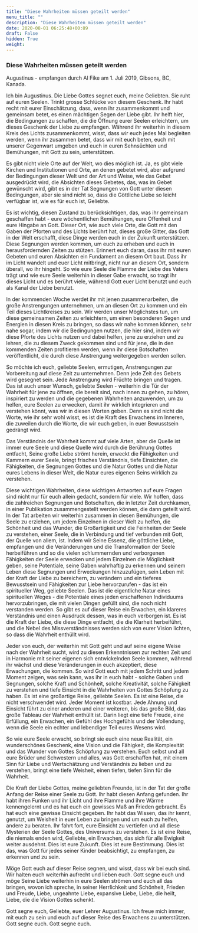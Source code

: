 ```yaml
---
title: "Diese Wahrheiten müssen geteilt werden"
menu_title: ""
description: "Diese Wahrheiten müssen geteilt werden"
date: 2020-08-01 06:25:48+00:89
draft: False
hidden: True
weight:
---
```

### Diese Wahrheiten müssen geteilt werden

Augustinus - empfangen durch Al Fike am 1. Juli 2019, Gibsons, BC, Kanada.

Ich bin Augustinus. Die Liebe Gottes segnet euch, meine Geliebten. Sie ruht auf euren Seelen. Trinkt grosse Schlücke von diesem Geschenk. Ihr habt recht mit eurer Einschätzung, dass, wenn ihr zusammenkommt und gemeinsam betet, es einen mächtigen Segen der Liebe gibt. Ihr helft hier, die Bedingungen zu schaffen, die die Öffnung eurer Seelen erleichtern, um dieses Geschenk der Liebe zu empfangen. Während ihr weiterhin in diesem Kreis des Lichts zusammenkommt, wisst, dass wir euch jedes Mal begleiten werden, wenn ihr zusammen betet, dass wir mit euch beten, euch mit unserer Gegenwart umgeben und euch in euren Sehnsüchten und Bemühungen, mit Gott zu sein, unterstützen.

Es gibt nicht viele Orte auf der Welt, wo dies möglich ist. Ja, es gibt viele Kirchen und Institutionen und Orte, an denen gebetet wird, aber aufgrund der Bedingungen dieser Welt und der Art und Weise, wie das Gebet ausgedrückt wird, die Absichten dieses Gebetes, das, was im Gebet gewünscht wird, gibt es in der Tat Segnungen von Gott unter diesen Bedingungen, aber sie sind nicht so, dass die Göttliche Liebe so leicht verfügbar ist, wie es für euch ist, Geliebte.

Es ist wichtig, diesen Zustand zu berücksichtigen, das, was ihr gemeinsam geschaffen habt - eure wöchentlichen Bemühungen, eure Offenheit und eure Hingabe an Gott. Dieser Ort, wie auch viele Orte, die Gott mit den Gaben der Pforten und des Lichts berührt hat, dieses große Gitter, das Gott in der Welt erschafft, diese Dinge werden euch in der Zukunft unterstützen. Diese Segnungen werden kommen, um euch zu erheben und euch in herausfordernden Zeiten zu stützen. Erinnert euch daran, dass ihr mit euren Gebeten und euren Absichten ein Fundament an diesem Ort baut. Dass ihr im Licht wandelt und euer Licht mitbringt, nicht nur an diesem Ort, sondern überall, wo ihr hingeht. So wie eure Seele die Flamme der Liebe des Vaters trägt und wie eure Seele weiterhin in dieser Gabe erwacht, so tragt ihr dieses Licht und es berührt viele, während Gott euer Licht benutzt und euch als Kanal der Liebe benutzt.

In der kommenden Woche werdet ihr mit jenen zusammenarbeiten, die große Anstrengungen unternehmen, um an diesen Ort zu kommen und ein Teil dieses Lichtkreises zu sein. Wir werden unser Möglichstes tun, um diese gemeinsamen Zeiten zu erleichtern, um einen besonderen Segen und Energien in diesen Kreis zu bringen, so dass wir nahe kommen können, sehr nahe sogar, indem wir die Bedingungen nutzen, die hier sind, indem wir diese Pforte des Lichts nutzen und dabei helfen, jene zu erziehen und zu lehren, die zu diesem Zweck gekommen sind und für jene, die in den kommenden Zeiten profitieren werden, wenn ihr diese Botschaften veröffentlicht, die durch diese Anstrengung weitergegeben werden sollen.

So möchte ich euch, geliebte Seelen, ermutigen, Anstrengungen zur Vorbereitung auf diese Zeit zu unternehmen. Denn jede Zeit des Gebets wird gesegnet sein. Jede Anstrengung wird Früchte bringen und tragen. Das ist auch unser Wunsch, geliebte Seelen - weiterhin die Tür der Wahrheit für jene zu öffnen, die bereit sind, nach innen zu gehen, zu hören, inspiriert zu werden und die gegebenen Wahrheiten anzuwenden, um zu helfen, eure Seelen zu erwecken, damit ihr wirklich integrieren und verstehen könnt, was wir in diesen Worten geben. Denn es sind nicht die Worte, wie ihr sehr wohl wisst, es ist die Kraft des Erwachens im Inneren, die zuweilen durch die Worte, die wir euch geben, in euer Bewusstsein gedrängt wird.

Das Verständnis der Wahrheit kommt auf viele Arten, aber die Quelle ist immer eure Seele und diese Quelle wird durch die Berührung Gottes entfacht, Seine große Liebe strömt herein, erweckt die Fähigkeiten und Kammern eurer Seele, bringt frisches Verständnis, tiefe Einsichten, die Fähigkeiten, die Segnungen Gottes und die Natur Gottes und die Natur eures Lebens in dieser Welt, die Natur eures eigenen Seins wirklich zu verstehen.

Diese wichtigen Wahrheiten, diese wichtigen Antworten auf eure Fragen sind nicht nur für euch allein gedacht, sondern für viele. Wir hoffen, dass die zahlreichen Segnungen und Botschaften, die in letzter Zeit durchkamen, in einer Publikation zusammengestellt werden können, die dann geteilt wird. In der Tat arbeiten wir weiterhin zusammen in diesen Bemühungen, die Seele zu erziehen, um jedem Einzelnen in dieser Welt zu helfen, die Schönheit und das Wunder, die Großartigkeit und die Feinheiten der Seele zu verstehen, einer Seele, die in Verbindung und tief verbunden mit Gott, der Quelle von allem, ist. Indem wir Seine Essenz, die göttliche Liebe, empfangen und die Veränderungen und die Transformation der Seele herbeiführen und so die vielen schlummernden und verborgenen Fähigkeiten der Seele erwecken und jedem Einzelnen die Möglichkeit geben, seine Potentiale, seine Gaben wahrhaftig zu erkennen und seinem Leben diese Segnungen und Erweckungen hinzuzufügen, sein Leben mit der Kraft der Liebe zu bereichern, zu verändern und ein tieferes Bewusstsein und Fähigkeiten zur Liebe hervorzurufen - das ist ein spiritueller Weg, geliebte Seelen. Das ist die eigentliche Natur eines spirituellen Weges - die Potentiale eines jeden erschaffenen Individuums hervorzubringen, die mit vielen Dingen gefüllt sind, die noch nicht verstanden werden. So gibt es auf dieser Reise ein Erwachen, ein klareres Verständnis und einen Ausdruck dessen, was in euch verborgen ist. Es ist die Kraft der Liebe, die diese Dinge entfacht, die die Klarheit herbeiführt, und die Nebel des Missverständnisses werden sich von eurer Vision lichten, so dass die Wahrheit enthüllt wird.

Jeder von euch, der weiterhin mit Gott geht und auf seine eigene Weise nach der Wahrheit sucht, wird zu diesen Erkenntnissen zur rechten Zeit und in Harmonie mit seiner eigenen sich entwickelnden Seele kommen, während ihr wächst und diese Veränderungen in euch akzeptiert, diese Erwachungen, die kommen. So wird Gott euch mit jedem Schritt und jedem Moment zeigen, was sein kann, was ihr in euch habt - solche Gaben und Segnungen, solche Kraft und Schönheit, solche Kreativität, solche Fähigkeit zu verstehen und tiefe Einsicht in die Wahrheiten von Gottes Schöpfung zu haben. Es ist eine großartige Reise, geliebte Seelen. Es ist eine Reise, die nicht verschwendet wird. Jeder Moment ist kostbar. Jede Ahnung und Einsicht führt zu einer anderen und einer weiteren, bis das große Bild, das große Tableau der Wahrheit enthüllt ist. Darin liegt eine tiefe Freude, eine Erfüllung, ein Erwachen, ein Gefühl des Hochgefühls und der Vollendung, wenn die Seele ein echter und lebendiger Teil eures Wesens wird.

So wie eure Seele erwacht, so bringt sie euch eine neue Realität, ein wunderschönes Geschenk, eine Vision und die Fähigkeit, die Komplexität und das Wunder von Gottes Schöpfung zu verstehen. Euch selbst und all eure Brüder und Schwestern und alles, was Gott erschaffen hat, mit einem Sinn für Liebe und Wertschätzung und Verständnis zu lieben und zu verstehen, bringt eine tiefe Weisheit, einen tiefen, tiefen Sinn für die Wahrheit.

Die Kraft der Liebe Gottes, meine geliebten Freunde, ist in der Tat der große Anfang der Reise einer Seele zu Gott. Ihr habt diesen Anfang gefunden. Ihr habt ihren Funken und ihr Licht und ihre Flamme und ihre Wärme kennengelernt und es hat euch ein gewisses Maß an Frieden gebracht. Es hat euch eine gewisse Einsicht gegeben. Ihr habt das Wissen, das ihr kennt, genutzt, um Weisheit in euer Leben zu bringen und um euch zu helfen, andere zu beraten. Ihr fahrt fort, eure Einsicht zu vertiefen und all diese Mysterien der Seele Gottes, des Universums zu verstehen. Es ist eine Reise, die niemals enden wird, Geliebte, ein Erwachen, das sich für alle Ewigkeit weiter ausdehnt. Dies ist eure Zukunft. Dies ist eure Bestimmung. Dies ist das, was Gott für jedes seiner Kinder beabsichtigt, zu empfangen, zu erkennen und zu sein.

Möge Gott euch auf dieser Reise segnen, und wisst, dass wir bei euch sind. Wir halten euch weiterhin aufrecht und lieben euch. Gott segne euch und möge Seine Liebe weiterhin in eure Seelen strömen und euch all das bringen, wovon ich spreche, in seiner Herrlichkeit und Schönheit, Frieden und Freude, Liebe, ungeahnte Liebe, expansive Liebe, Liebe, die heilt, Liebe, die die Vision Gottes schenkt.

Gott segne euch, Geliebte, euer Lehrer Augustinus. Ich freue mich immer, mit euch zu sein und euch auf dieser Reise des Erwachens zu unterstützen. Gott segne euch. Gott segne euch.
